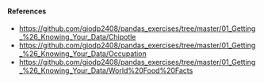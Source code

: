 #### References
* https://github.com/giodp2408/pandas_exercises/tree/master/01_Getting_%26_Knowing_Your_Data/Chipotle
* https://github.com/giodp2408/pandas_exercises/tree/master/01_Getting_%26_Knowing_Your_Data/Occupation
* https://github.com/giodp2408/pandas_exercises/tree/master/01_Getting_%26_Knowing_Your_Data/World%20Food%20Facts
